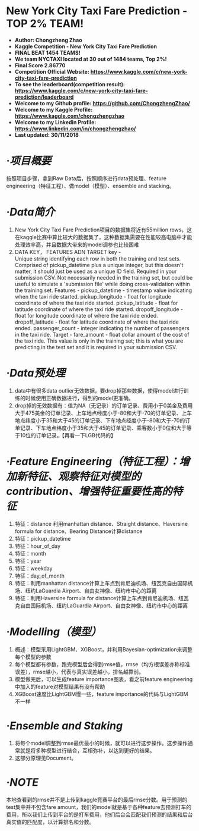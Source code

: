 # **New York City Taxi Fare Prediction - TOP 2% TEAM!**
- **Author: Chongzheng Zhao**
- **Kaggle Competition - New York City Taxi Fare Prediction**
- **FINAL BEAT 1454 TEAMS!**
- **We team NYCTAXI located at 30 out of 1484 teams, Top 2%!**
- **Final Score 2.86770**
- **Competition Official Website: https://www.kaggle.com/c/new-york-city-taxi-fare-prediction**
- **To see the leaderboard(competition result): https://www.kaggle.com/c/new-york-city-taxi-fare-prediction/leaderboard**
- **Welcome to my Github profile: https://github.com/ChongzhengZhao/**
- **Welcome to my Kaggle Profile: https://www.kaggle.com/chongzhengzhao**
- **Welcome to my Linkedin Profile: https://www.linkedin.com/in/chongzhengzhao/**
- **Last updated: 30/11/2018**


# ***·项目概要***
按照项目步骤，拿到Raw Data后，按照顺序进行data预处理、feature engineering（特征工程）、做model（模型）、ensemble and stacking。
# ***·Data简介***
 1. New York City Taxi Fare Prediction项目的数据集将近有55million rows，这在kaggle比赛中算比较大的数据集了，这种数据集需要在性能较高电脑中才能处理效率高，并且数据大带来的model调参也比较困难
 2. DATA KEY， FEATURES ADN TARGET
    key -  
        Unique string identifying each row in both the training and test sets. Comprised of pickup_datetime plus a unique integer, but this doesn't matter, it should just be used as a unique ID field. Required in your submission CSV. Not necessarily needed in the training set, but could be useful to simulate a 'submission file' while doing cross-validation within the training set.
    Features - 
        pickup_datetime - timestamp value indicating when the taxi ride started.
        pickup_longitude - float for longitude coordinate of where the taxi ride started.
        pickup_latitude - float for latitude coordinate of where the taxi ride started.
        dropoff_longitude - float for longitude coordinate of where the taxi ride ended.
        dropoff_latitude - float for latitude coordinate of where the taxi ride ended.
        passenger_count - integer indicating the number of passengers in the taxi ride.
    Target - 
        fare_amount - float dollar amount of the cost of the taxi ride. This value is only in the training set; this is what you are predicting in the test set and it is required in your submission CSV.
# ***·Data预处理***
1. data中有很多data outlier无效数据，要drop掉那些数据，使得model进行训练的时候使用正确数据进行，得到的model更准确。
2. drop掉的无效数据有：值为NA（无记录）的订单记录、费用小于0美金及费用大于475美金的订单记录、上车地点经度小于-80和大于-70的订单记录、上车地点纬度小于35和大于45的订单记录、下车地点经度小于-80和大于-70的订单记录、下车地点纬度小于35和大于45的订单记录、乘客数小于0位和大于等于10位的订单记录。【再看一下LGB代码的】
# ***·Feature Engineering（特征工程）：增加新特征、观察特征对模型的contribution、增强特征重要性高的特征***
1. 特征：distance
    利用manhattan distance、Straight distance、Haversine formula for distance、Bearing Distance计算distance
2. 特征：pickup_datetime
3. 特征：hour_of_day
4. 特征：month
5. 特征：year
6. 特征：weekday
7. 特征：day_of_month
8. 特征：利用manhattan distance计算上车点到肯尼迪机场、纽瓦克自由国际机场、纽约LaGuardia Airport、自由女神像、纽约市中心的距离
9. 特征：利用Haversine formula for distance计算上车点到肯尼迪机场、纽瓦克自由国际机场、纽约LaGuardia Airport、自由女神像、纽约市中心的距离
# ***·Modelling（模型）***
1. 概述：模型采用LightGBM、XGBoost，并利用Bayesian-optimization来调整每个模型的参数
2. 每个模型都有参数，跑完模型后会得到rmse值，rmse（均方根误差亦称标准误差），rmse越小，代表与真实误差越小，排名越靠前。
3. 模型做完后，可以生成feature importance图表，看之前feature engineering中加入的feature对模型结果有没有帮助
4. XGBoost速度比LightGBM慢一些，feature importance的代码与LightGBM不一样
# ***·Ensemble and Staking***
1. 将每个model调整到rmse最优最小的时候，就可以进行这步操作。这步操作通常就是将多种模型进行结合，互相弥补，以达到更好的结果。
2. 这部分原理见Document。
# ***·NOTE***
本地查看到的rmse并不是上传到kaggle竞赛平台的最后rmse分数。用于预测的test集中并不包含fare amount，我们的model就是基于各种feature去预测打车的费用，所以我们上传到平台的是打车费用，他们后台会匹配我们预测的结果和后台真实值的匹配度，以计算排名和分数。
